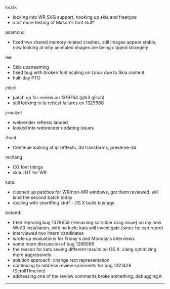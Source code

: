kvark
* looking into WR SVG support, hooking up skia and freetype
* a bit more testing of Mason's font stuff



aosmond
* fixed two shared memory related crashes, still images appear stable, now looking at why animated images are being clipped strangely



lee
* Skia upstreaming
* fixed bug with broken font scaling on Linux due to Skia content
* half-day PTO



jnicol
* patch up for review on 1319764 (gtk3 glitch)
* still looking in to reftest failures on 1329968



jrmuizel
* webrender reftests landed
* looked into webrender updating issues



rhunt
* Continue looking at qr reftests, 3d transforms, preserve-3d



mchang
* CG font things
* skia LUT for WR



kats:
* cleaned up patches for WR/non-WR windows, got them reviewed. will land the second batch today
* dealing with sheriffing stuff - OS X build bustage



botond:
* tried reproing bug 1328658 (remaining scrollbar drag issue) on my new Win10 installation, with no luck; kats will investigate (since he can repro) 
* interviewed two intern candidates
* wrote up evaluations for Friday's and Monday's interviews
* some more discussion of bug 1286068
* the reason for kats seeing different results on OS X: clang optimizing more aggressively
* solution approach: change rect representation 
* continuing to address review comments for bug 1321428 (ScrollTimeline) 
* addressing one of the review comments broke something, debugging it

________________



